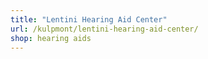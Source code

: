 ```yaml
---
title: "Lentini Hearing Aid Center"
url: /kulpmont/lentini-hearing-aid-center/
shop: hearing aids
---
```

